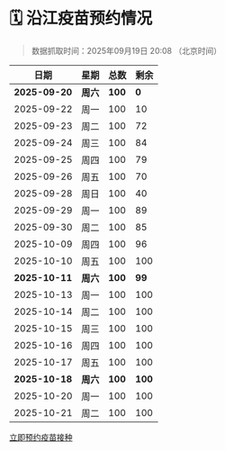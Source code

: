 # 🗓️ 沿江疫苗预约情况

> 数据抓取时间：2025年09月19日 20:08 （北京时间）

| 日期 | 星期 | 总数 | 剩余 |
|------|------|------|------|
| **2025-09-20** | **周六** | **100** | **0** |
| 2025-09-22 | 周一 | 100 | 10 |
| 2025-09-23 | 周二 | 100 | 72 |
| 2025-09-24 | 周三 | 100 | 84 |
| 2025-09-25 | 周四 | 100 | 79 |
| 2025-09-26 | 周五 | 100 | 70 |
| 2025-09-28 | 周日 | 100 | 40 |
| 2025-09-29 | 周一 | 100 | 89 |
| 2025-09-30 | 周二 | 100 | 85 |
| 2025-10-09 | 周四 | 100 | 96 |
| 2025-10-10 | 周五 | 100 | 100 |
| **2025-10-11** | **周六** | **100** | **99** |
| 2025-10-13 | 周一 | 100 | 100 |
| 2025-10-14 | 周二 | 100 | 100 |
| 2025-10-15 | 周三 | 100 | 100 |
| 2025-10-16 | 周四 | 100 | 100 |
| 2025-10-17 | 周五 | 100 | 100 |
| **2025-10-18** | **周六** | **100** | **100** |
| 2025-10-20 | 周一 | 100 | 100 |
| 2025-10-21 | 周二 | 100 | 100 |


<div class="button-container">
<a class="btn" href="http://yfzweb.ishequ.net/#/login" target="_blank">立即预约疫苗接种</a>
</div>
